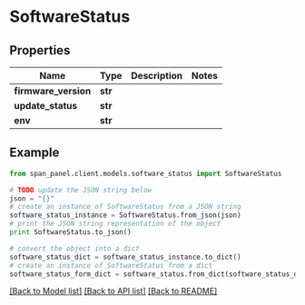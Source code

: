 # SoftwareStatus


## Properties
Name | Type | Description | Notes
------------ | ------------- | ------------- | -------------
**firmware_version** | **str** |  | 
**update_status** | **str** |  | 
**env** | **str** |  | 

## Example

```python
from span_panel.client.models.software_status import SoftwareStatus

# TODO update the JSON string below
json = "{}"
# create an instance of SoftwareStatus from a JSON string
software_status_instance = SoftwareStatus.from_json(json)
# print the JSON string representation of the object
print SoftwareStatus.to_json()

# convert the object into a dict
software_status_dict = software_status_instance.to_dict()
# create an instance of SoftwareStatus from a dict
software_status_form_dict = software_status.from_dict(software_status_dict)
```
[[Back to Model list]](../README.md#documentation-for-models) [[Back to API list]](../README.md#documentation-for-api-endpoints) [[Back to README]](../README.md)



